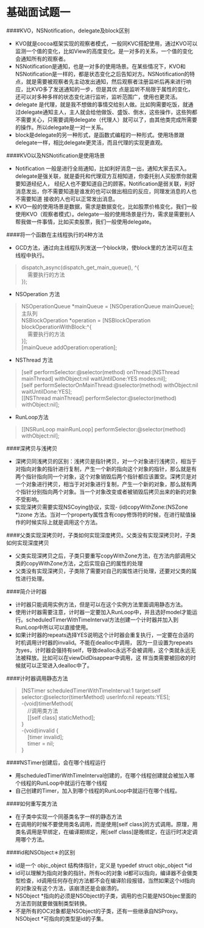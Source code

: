 # 基础面试题一
####KVO，NSNotification，delegate及block区别
* KVO就是cocoa框架实现的观察者模式，一般同KVC搭配使用，通过KVO可以监测一个值的变化，比如View的高度变化。是一对多的关系，一个值的变化会通知所有的观察者。
*  NSNotification是通知，也是一对多的使用场景。在某些情况下，KVO和NSNotification是一样的，都是状态变化之后告知对方。NSNotification的特点，就是需要被观察者先主动发出通知，然后观察者注册监听后再来进行响应，比KVO多了发送通知的一步，但是其优 点是监听不局限于属性的变化，还可以对多种多样的状态变化进行监听，监听范围广，使用也更灵活。
*  delegate 是代理，就是我不想做的事情交给别人做。比如狗需要吃饭，就通过delegate通知主人，主人就会给他做饭、盛饭、倒水，这些操作，这些狗都不需要关心，只需要调用delegate（代理人）就可以了，由其他类完成所需要的操作。所以delegate是一对一关系。
*  block是delegate的另一种形式，是函数式编程的一种形式。使用场景跟delegate一样，相比delegate更灵活，而且代理的实现更直观。

####KVO以及NSNotification是使用场景
* Notification 一般是进行全局通知，比如利好消息一出，通知大家去买入。delegate是强关联，就是委托和代理双方互相知道，你委托别人买股票你就需要知道经纪人， 经纪人也不要知道自己的顾客。Notification是弱关联，利好消息发出，你不需要知道是谁发的也可以做出相应的反应，同理发消息的人也不需要知道 接收的人也可以正常发出消息。
* KVO一般的使用场景是数据，需求是数据变化，比如股票价格变化，我们一般使用KVO（观察者模式）。delegate一般的使用场景是行为，需求是需要别人帮我做一件事情，比如买卖股票，我们一般使用delegate。

####将一个函数在主线程执行的4种方法
* GCD方法，通过向主线程队列发送一个block块，使block里的方法可以在主线程中执行。
> dispatch_async(dispatch_get_main_queue(), ^{  
    需要执行的方法  
});
* NSOperation 方法
> NSOperationQueue *mainQueue = [NSOperationQueue mainQueue];  主队列  
NSBlockOperation *operation = [NSBlockOperation blockOperationWithBlock:^{  
    需要执行的方法  
}];  
[mainQueue addOperation:operation];
* NSThread 方法
> [self performSelector:@selector(method) onThread:[NSThread mainThread] withObject:nil waitUntilDone:YES modes:nil];  
[self performSelectorOnMainThread:@selector(method) withObject:nil waitUntilDone:YES];  
[[NSThread mainThread] performSelector:@selector(method) withObject:nil];
* RunLoop方法
> [[NSRunLoop mainRunLoop] performSelector:@selector(method) withObject:nil];

####深拷贝与浅拷贝
* 深拷贝同浅拷贝的区别：浅拷贝是指针拷贝，对一个对象进行浅拷贝，相当于对指向对象的指针进行复制，产生一个新的指向这个对象的指针，那么就是有两个指针指向同一个对象，这个对象销毁后两个指针都应该置空。深拷贝是对一个对象进行拷贝，相当于对对象进行复制，产生一个新的对象，那么就有两个指针分别指向两个对象。当一个对象改变或者被销毁后拷贝出来的新的对象不受影响。
* 实现深拷贝需要实现NSCoying协议，实现- (id)copyWithZone:(NSZone *)zone 方法。当对一个property属性含有copy修饰符的时候，在进行赋值操作的时候实际上就是调用这个方法。

####父类实现深拷贝时，子类如何实现深度拷贝。父类没有实现深拷贝时，子类如何实现深度拷贝
* 父类实现深拷贝之后，子类只要重写copyWithZone方法，在方法内部调用父类的copyWithZone方法，之后实现自己的属性的处理
* 父类没有实现深拷贝，子类除了需要对自己的属性进行处理，还要对父类的属性进行处理。

####简介计时器
* 计时器只能调用实例方法，但是可以在这个实例方法里面调用静态方法。
* 使用计时器需要注意，计时器一定要加入RunLoop中，并且选好model才能运行。scheduledTimerWithTimeInterval方法创建一个计时器并加入到RunLoop中所以可以直接使用。
* 如果计时器的repeats选择YES说明这个计时器会重复执行，一定要在合适的时机调用计时器的invalid。不能在dealloc中调用， 因为一旦设置为repeats 为yes，计时器会强持有self，导致dealloc永远不会被调用，这个类就永远无法被释放。比如可以在viewDidDisappear中调用，这 样当类需要被回收的时候就可以正常进入dealloc中了。

####计时器调用静态方法
> [NSTimer scheduledTimerWithTimeInterval:1 target:self selector:@selector(timerMethod) userInfo:nil repeats:YES];  
-(void)timerMethod{  
    //调用类方法  
    [[self class] staticMethod];    
}    
-(void)invalid {  
    [timer invalid];  
    timer = nil;  
}

####NSTimer创建后，会在哪个线程运行
* 用scheduledTimerWithTimeInterval创建的，在哪个线程创建就会被加入哪个线程的RunLoop中就运行在哪个线程
* 自己创建的Timer，加入到哪个线程的RunLoop中就运行在哪个线程。

####如何重写类方法
* 在子类中实现一个同基类名字一样的静态方法
* 在调用的时候不要使用类名调用，而是使用[self class]的方式调用。原理，用类名调用是早绑定，在编译期绑定，用[self class]是晚绑定，在运行时决定调用哪个方法。

####id和NSObject＊的区别
* id是一个 objc_object 结构体指针，定义是
typedef struct objc_object *id
* id可以理解为指向对象的指针。所有oc的对象 id都可以指向，编译器不会做类型检查，id调用任何存在的方法都不会在编译阶段报错，当然如果这个id指向的对象没有这个方法，该崩溃还是会崩溃的。
* NSObject *指向的必须是NSObject的子类，调用的也只能是NSObjec里面的方法否则就要做强制类型转换。
* 不是所有的OC对象都是NSObject的子类，还有一些继承自NSProxy。NSObject *可指向的类型是id的子集。


